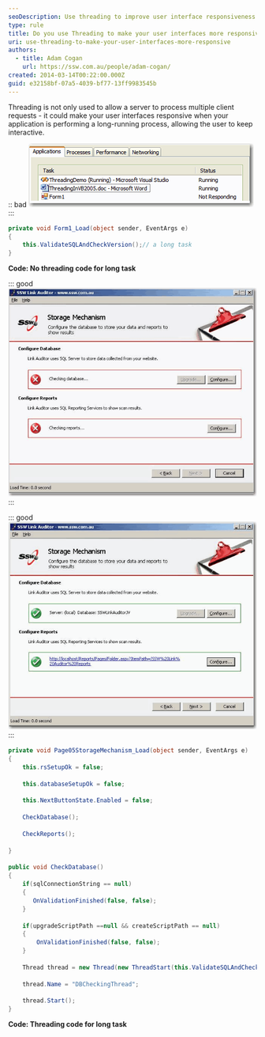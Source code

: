 ```yaml
---
seoDescription: Use threading to improve user interface responsiveness during long-running processes.
type: rule
title: Do you use Threading to make your user interfaces more responsive?
uri: use-threading-to-make-your-user-interfaces-more-responsive
authors:
  - title: Adam Cogan
    url: https://ssw.com.au/people/adam-cogan/
created: 2014-03-14T00:22:00.000Z
guid: e32158bf-07a5-4039-bf77-13ff9983545b
---
```


Threading is not only used to allow a server to process multiple client requests - it could make your user interfaces responsive when your application is performing a long-running process, allowing the user to keep interactive.

<!--endintro-->

:: bad
![Figure: Bad example - Unresponsive UI because no threading code](nothreading.gif)
:::

```cs
private void Form1_Load(object sender, EventArgs e)
{
    this.ValidateSQLAndCheckVersion();// a long task
}
```

**Code: No threading code for long task**

::: good
![Figure: Good example - Responsive UI in progress](threadingstart.gif)
:::

::: good
![Figure: Good example - Responsive UI completed](threadingend.gif)
:::

```cs
private void Page05StorageMechanism_Load(object sender, EventArgs e)
{
    this.rsSetupOk = false;

    this.databaseSetupOk = false;

    this.NextButtonState.Enabled = false;

    CheckDatabase();

    CheckReports();

}

public void CheckDatabase()
{
    if(sqlConnectionString == null)
    {
       OnValidationFinished(false, false);
    }

    if(upgradeScriptPath ==null && createScriptPath == null)
    {
        OnValidationFinished(false, false);
    }

    Thread thread = new Thread(new ThreadStart(this.ValidateSQLAndCheckVersion) ) ;

    thread.Name = "DBCheckingThread";

    thread.Start();
}
```

**Code: Threading code for long task**

